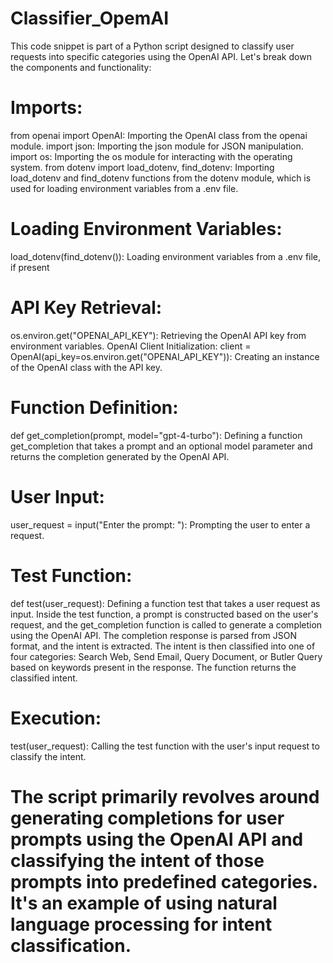 # Classifier_OpemAI
This code snippet is part of a Python script designed to classify user requests into specific categories using the OpenAI API.
Let's break down the components and functionality:

# Imports:
from openai import OpenAI: Importing the OpenAI class from the openai module.
import json: Importing the json module for JSON manipulation.
import os: Importing the os module for interacting with the operating system.
from dotenv import load_dotenv, find_dotenv: Importing load_dotenv and find_dotenv functions from the dotenv module, which is used for loading environment variables from a .env file.

# Loading Environment Variables:
load_dotenv(find_dotenv()): Loading environment variables from a .env file, if present

# API Key Retrieval:
os.environ.get("OPENAI_API_KEY"): Retrieving the OpenAI API key from environment variables.
OpenAI Client Initialization:
client = OpenAI(api_key=os.environ.get("OPENAI_API_KEY")): Creating an instance of the OpenAI class with the API key.

# Function Definition:

def get_completion(prompt, model="gpt-4-turbo"): Defining a function get_completion that takes a prompt and an optional model parameter and returns the completion generated by the OpenAI API.

# User Input:
user_request = input("Enter the prompt: "): Prompting the user to enter a request.

# Test Function:
def test(user_request): Defining a function test that takes a user request as input.
Inside the test function, a prompt is constructed based on the user's request, and the get_completion function is called to generate a completion using the OpenAI API.
The completion response is parsed from JSON format, and the intent is extracted.
The intent is then classified into one of four categories: Search Web, Send Email, Query Document, or Butler Query based on keywords present in the response.
The function returns the classified intent.

# Execution:
test(user_request): Calling the test function with the user's input request to classify the intent.

# The script primarily revolves around generating completions for user prompts using the OpenAI API and classifying the intent of those prompts into predefined categories. It's an example of using natural language processing for intent classification.
